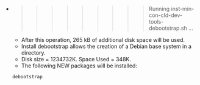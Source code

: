 * >>>>>>>>> Running inst-min-con-cld-dev-tools-debootstrap.sh ...
  * After this operation, 265 kB of additional disk space will be used.
  * Install debootstrap allows the creation of a Debian base system in a directory.
  * Disk size = 1234732K. Space Used = 348K.
  * The following NEW packages will be installed:
  ```bash
  debootstrap
  ```
